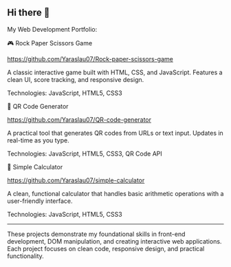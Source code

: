 ## Hi there 👋

<!--
**Yaraslau07/Yaraslau07** is a ✨ _special_ ✨ repository because its `README.md` (this file) appears on your GitHub profile.

Here are some ideas to get you started:
-->
My Web Development Portfolio:

🎮 Rock Paper Scissors Game

https://github.com/Yaraslau07/Rock-paper-scissors-game

A classic interactive game built with HTML, CSS, and JavaScript. Features a clean UI, score tracking, and responsive design.

Technologies: JavaScript, HTML5, CSS3

📱 QR Code Generator

https://github.com/Yaraslau07/QR-code-generator

A practical tool that generates QR codes from URLs or text input. Updates in real-time as you type.

Technologies: JavaScript, HTML5, CSS3, QR Code API

🔢 Simple Calculator

https://github.com/Yaraslau07/simple-calculator

A clean, functional calculator that handles basic arithmetic operations with a user-friendly interface.

Technologies: JavaScript, HTML5, CSS3

---

These projects demonstrate my foundational skills in front-end development, DOM manipulation, and creating interactive web applications. Each project focuses on clean code, responsive design, and practical functionality.
